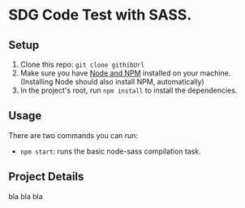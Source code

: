 # SDG Code Test with SASS.

## Setup
1. Clone this repo: `git clone githibUrl`
2. Make sure you have [Node and NPM](https://nodejs.org/en/) installed on your machine. (Installing Node should also install NPM, automatically)
3. In the project's root, run `npm install` to install the dependencies.

## Usage
There are two commands you can run:
  * `npm start`: runs the basic node-sass compilation task.
 
 ## Project Details
 bla bla bla